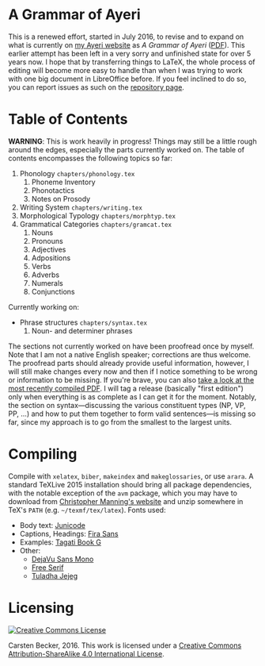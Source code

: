 A Grammar of Ayeri
==================

This is a renewed effort, started in July 2016, to revise and to expand on what is currently on [my Ayeri website](https://benung.nfshost.com) as _A Grammar of Ayeri_ ([PDF](https://rawgit.com/carbeck/ayerigrammar/master/misc/ayeri_grammar_2011.pdf)). This earlier attempt has been left in a very sorry and unfinished state for over 5 years now. I hope that by transferring things to LaTeX, the whole process of editing will become more easy to handle than when I was trying to work with one big document in LibreOffice before. If you feel inclined to do so, you can report issues as such on the [repository page](https://github.com/carbeck/ayerigrammar).

Table of Contents
=================

**WARNING**: This is work heavily in progress! Things may still be a little rough around the edges, especially the parts currently worked on. The table of contents encompasses the following topics so far:

1. Phonology `chapters/phonology.tex`
   1. Phoneme Inventory
   2. Phonotactics
   3. Notes on Prosody
2. Writing System `chapters/writing.tex`
3. Morphological Typology `chapters/morphtyp.tex`
4. Grammatical Categories `chapters/gramcat.tex`
   1. Nouns
   2. Pronouns
   3. Adjectives
   4. Adpositions
   5. Verbs
   6. Adverbs
   7. Numerals
   8. Conjunctions

Currently working on:

* Phrase structures `chapters/syntax.tex`
  1. Noun- and determiner phrases

The sections not currently worked on have been proofread once by myself. Note that I am not a native English speaker; corrections are thus welcome. The proofread parts should already provide useful information, however, I will still make changes every now and then if I notice something to be wrong or information to be missing. If you're brave, you can also [take a look at the most recently compiled PDF](https://rawgit.com/carbeck/ayerigrammar/master/grammar.pdf). I will tag a release (basically "first edition") only when everything is as complete as I can get it for the moment. Notably, the section on syntax—discussing the various constituent types (NP, VP, PP, ...) and how to put them together to form valid sentences—is missing so far, since my approach is to go from the smallest to the largest units.

Compiling
=========

Compile with `xelatex`, `biber`, `makeindex` and `makeglossaries`, or use `arara`. A standard TeXLive 2015 installation should bring all package dependencies, with the notable exception of the `avm` package, which you may have to download from [Christopher Manning's website](http://nlp.stanford.edu/manning/tex/) and unzip somewhere in TeX's `PATH` (e.g. `~/texmf/tex/latex`). Fonts used:

* Body text: [Junicode](http://junicode.sourceforge.net/)
* Captions, Headings: [Fira Sans](https://carrois.com/typefaces/FiraSans/)
* Examples: [Tagati Book G](https://github.com/carbeck/tagatibookg)
* Other:
  * [DejaVu Sans Mono](http://dejavu-fonts.org/)
  * [Free Serif](https://www.gnu.org/software/freefont/)
  * [Tuladha Jejeg](https://sites.google.com/site/jawaunicode/main-page)

Licensing
=========

[![Creative Commons License](https://i.creativecommons.org/l/by-sa/4.0/88x31.png)](http://creativecommons.org/licenses/by-sa/4.0/)

Carsten Becker, 2016. This work is licensed under a [Creative Commons Attribution-ShareAlike 4.0 International License](http://creativecommons.org/licenses/by-sa/4.0/).

